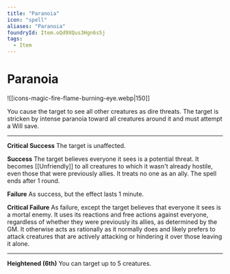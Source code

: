 ```yaml
---
title: "Paranoia"
icon: "spell"
aliases: "Paranoia"
foundryId: Item.oQd9XQus3Hgn6s5j
tags:
  - Item
---
```


# Paranoia
![[icons-magic-fire-flame-burning-eye.webp|150]]

You cause the target to see all other creatures as dire threats. The target is stricken by intense paranoia toward all creatures around it and must attempt a Will save.

* * *

**Critical Success** The target is unaffected.

**Success** The target believes everyone it sees is a potential threat. It becomes [[Unfriendly]] to all creatures to which it wasn't already hostile, even those that were previously allies. It treats no one as an ally. The spell ends after 1 round.

**Failure** As success, but the effect lasts 1 minute.

**Critical Failure** As failure, except the target believes that everyone it sees is a mortal enemy. It uses its reactions and free actions against everyone, regardless of whether they were previously its allies, as determined by the GM. It otherwise acts as rationally as it normally does and likely prefers to attack creatures that are actively attacking or hindering it over those leaving it alone.

* * *

**Heightened (6th)** You can target up to 5 creatures.
